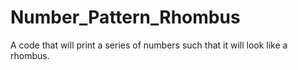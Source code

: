 # Number_Pattern_Rhombus
A code that will print a series of numbers such that it will look like a rhombus.
